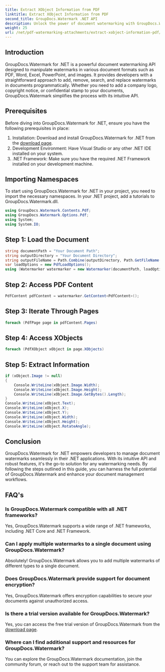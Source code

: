 ```yaml
---
title: Extract XObject Information from PDF
linktitle: Extract XObject Information from PDF
second_title: GroupDocs.Watermark .NET API
description: Unlock the power of document watermarking with GroupDocs.Watermark for .NET. Seamlessly manage watermarks in PDFs, Word documents, and images.
weight: 25
url: /net/pdf-watermarking-attachments/extract-xobject-information-pdf/
---
```

## Introduction
GroupDocs.Watermark for .NET is a powerful document watermarking API designed to manipulate watermarks in various document formats such as PDF, Word, Excel, PowerPoint, and images. It provides developers with a straightforward approach to add, remove, search, and replace watermarks in documents programmatically. Whether you need to add a company logo, copyright notice, or confidential stamp to your documents, GroupDocs.Watermark simplifies the process with its intuitive API.
## Prerequisites
Before diving into GroupDocs.Watermark for .NET, ensure you have the following prerequisites in place:
1. Installation: Download and install GroupDocs.Watermark for .NET from the [download page](https://releases.groupdocs.com/Watermark/net/).
2. Development Environment: Have Visual Studio or any other .NET IDE installed on your system.
3. .NET Framework: Make sure you have the required .NET Framework installed on your development machine.

## Importing Namespaces
To start using GroupDocs.Watermark for .NET in your project, you need to import the necessary namespaces.
In your .NET project, add a tutorials to GroupDocs.Watermark.dll.
```csharp
using GroupDocs.Watermark.Contents.Pdf;
using GroupDocs.Watermark.Options.Pdf;
using System;
using System.IO;
```
## Step 1: Load the Document
```csharp
string documentPath = "Your Document Path";
string outputDirectory = "Your Document Directory";
string outputFileName = Path.Combine(outputDirectory, Path.GetFileName(documentPath));
var loadOptions = new PdfLoadOptions();
using (Watermarker watermarker = new Watermarker(documentPath, loadOptions))
```
## Step 2: Access PDF Content
```csharp
PdfContent pdfContent = watermarker.GetContent<PdfContent>();
```
## Step 3: Iterate Through Pages
```csharp
foreach (PdfPage page in pdfContent.Pages)
```
## Step 4: Access XObjects
```csharp
foreach (PdfXObject xObject in page.XObjects)
```
## Step 5: Extract Information
```csharp
if (xObject.Image != null)
{
    Console.WriteLine(xObject.Image.Width);
    Console.WriteLine(xObject.Image.Height);
    Console.WriteLine(xObject.Image.GetBytes().Length);
}
Console.WriteLine(xObject.Text);
Console.WriteLine(xObject.X);
Console.WriteLine(xObject.Y);
Console.WriteLine(xObject.Width);
Console.WriteLine(xObject.Height);
Console.WriteLine(xObject.RotateAngle);
```

## Conclusion
GroupDocs.Watermark for .NET empowers developers to manage document watermarks seamlessly in their .NET applications. With its intuitive API and robust features, it's the go-to solution for any watermarking needs. By following the steps outlined in this guide, you can harness the full potential of GroupDocs.Watermark and enhance your document management workflows.
## FAQ's
### Is GroupDocs.Watermark compatible with all .NET frameworks?
Yes, GroupDocs.Watermark supports a wide range of .NET frameworks, including .NET Core and .NET Framework.
### Can I apply multiple watermarks to a single document using GroupDocs.Watermark?
Absolutely! GroupDocs.Watermark allows you to add multiple watermarks of different types to a single document.
### Does GroupDocs.Watermark provide support for document encryption?
Yes, GroupDocs.Watermark offers encryption capabilities to secure your documents against unauthorized access.
### Is there a trial version available for GroupDocs.Watermark?
Yes, you can access the free trial version of GroupDocs.Watermark from the [download page](https://releases.groupdocs.com/).
### Where can I find additional support and resources for GroupDocs.Watermark?
You can explore the GroupDocs.Watermark documentation, join the community forum, or reach out to the support team for assistance.
